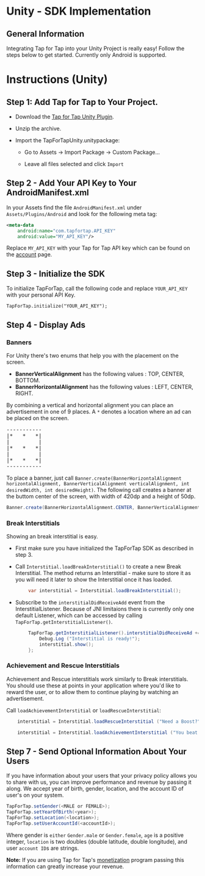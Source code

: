 # Unity - SDK Implementation #

##  General Information ##

Integrating Tap for Tap into your Unity Project is really easy! Follow the steps below to get started. Currently only Android is supported.

# Instructions (Unity) #

##  Step 1: Add Tap for Tap to Your Project.

- Download the [Tap for Tap Unity Plugin](https://github.com/tapfortap/Unity/archive/master.zip).

- Unzip the archive.

- Import the TapForTapUnity.unitypackage:
    - Go to Assets -> Import Package -> Custom Package...

    - Leave all files selected and click `Import`

## Step 2 - Add Your API Key to Your AndroidManifest.xml

In your Assets find the file `AndroidManifest.xml` under `Assets/Plugins/Android` and look for the following meta tag:

```xml
<meta-data
    android:name="com.tapfortap.API_KEY"
    android:value="MY_API_KEY"/>
```

Replace `MY_API_KEY` with your Tap for Tap API key which can be found on the [account](https://tapfortap.com/manage/account) page.


## Step 3 - Initialize the SDK

To initialize TapForTap, call the following code and replace `YOUR_API_KEY` with your personal API Key.

```
TapForTap.initialize("YOUR_API_KEY");
```

## Step 4 - Display Ads

### Banners

For Unity there's two enums that help you with the placement on the screen.

- **BannerVerticalAlignment** has the following values : TOP, CENTER, BOTTOM.
- **BannerHorizontalAlignment**  has the following values : LEFT, CENTER, RIGHT.

By combining a vertical and horizontal alignment you can place an advertisement in
one of 9 places. A `*` denotes a location where an ad can be placed on the screen.

<pre>
-----------
|*   *   *|
|         |
|*   *   *|
|         |
|*   *   *|
-----------
</pre>

To place a banner, just call `Banner.create(BannerHorizontalAlignment horizontalAlignment, BannerVerticalAlignment verticalAlignment, int desiredWidth, int desiredHeight)`. The following call creates a banner at the buttom center of the screen, with width of 420dp and a height of 50dp.

```c#
Banner.create(BannerHorizontalAlignment.CENTER, BannerVerticalAlignment.BOTTOM, 420, 50);
```

### Break Interstitials

Showing an break interstitial is easy.

- First make sure you have initialized the TapForTap SDK as described in step 3.

- Call `Interstitial.loadBreakInterstitial()` to create a new Break Interstitial. The method returns an Interstitial - make sure to store it as you will need it later to show the Interstitial once it has loaded.

```c#
		var interstitial = Interstitial.loadBreakInterstitial();
```

- Subscribe to the `interstitialDidReceiveAdd` event from the InterstitialListener. Because of JNI limitaions there is currently only one default Listener, which can be accessed by calling `TapForTap.getInterstitialListener()`.

```c#
		TapForTap.getInterstitialListener().interstitialDidReceiveAd += () => {
			Debug.Log ("Interstitial is ready!");
			interstitial.show(); 
		};
```

### Achievement and Rescue Interstitials

Achievement and Rescue interstitials work similarly to Break interstitials. You should use these at points in your application where you'd like to reward the user, or to allow them to continue playing by watching an advertisement.


Call `loadAchievementInterstitial` or `loadRescueInterstitial`:

```c#
    interstitial = Interstitial.loadRescueInterstitial ("Need a Boost?", "My App", "Watch a short message", "Free boost", "http://yourdomain.com/app_logo.png", "Tap for your free boost!");

```

```c#
    interstitial = Interstitial.loadAchievementInterstitial ("You beat the level!", "a free gift!", "http://yourdomain.com/app_logo.png");
```

## Step 7 - Send Optional Information About Your Users
If you have information about your users that your privacy policy allows you to share with us,
you can improve performance and revenue by passing it along.
We accept year of birth, gender, location, and the account ID of user's on your system.

```c#
TapForTap.setGender(<MALE or FEMALE>);
TapForTap.setYearOfBirth(<year>);
TapForTap.setLocation(<location>);
TapForTap.setUserAccountId(<accountId>);
```
Where gender is `either` `Gender.male` or `Gender.female`, `age` is a positive integer, `location` is two doubles (double latitude, double longitude), and user `account ID`s are strings.

**Note:** If you are using Tap for Tap's [monetization](/doc/monetization) program passing this information can greatly increase your revenue.
